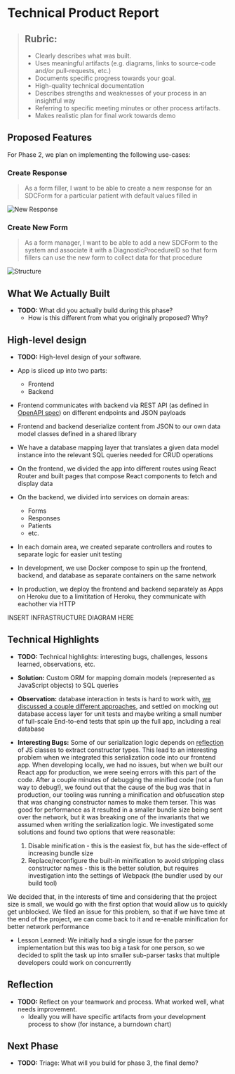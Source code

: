 # Technical Product Report

> ## Rubric:
>
> - Clearly describes what was built.
> - Uses meaningful artifacts (e.g. diagrams, links to source-code and/or pull-requests, etc.)
> - Documents specific progress towards your goal.
> - High-quality technical documentation
> - Describes strengths and weaknesses of your process in an insightful way
> - Referring to specific meeting minutes or other process artifacts.
> - Makes realistic plan for final work towards demo

## Proposed Features

For Phase 2, we plan on implementing the following use-cases:

### Create Response

> As a form filler, I want to be able to create a new response for an SDCForm for a particular patient with default values filled in

![New Response](https://user-images.githubusercontent.com/8302959/109045985-3c194280-76a2-11eb-8371-30611ae49a16.png)

### Create New Form

> As a form manager, I want to be able to add a new SDCForm to the system and associate it with a DiagnosticProcedureID so that form fillers can use the new form to collect data for that procedure

![Structure](https://user-images.githubusercontent.com/8302959/109045932-2c016300-76a2-11eb-9ba1-4c8ed6e94bd7.png)

## What We Actually Built

- **TODO:** What did you actually build during this phase?
  - How is this different from what you originally proposed? Why?

## High-level design

- **TODO:** High-level design of your software.

- App is sliced up into two parts:
  - Frontend
  - Backend
- Frontend communicates with backend via REST API (as defined in [OpenAPI spec](../../backend/openapi.yml)) on different endpoints and JSON payloads
- Frontend and backend deserialize content from JSON to our own data model classes defined in a shared library
- We have a database mapping layer that translates a given data model instance into the relevant SQL queries needed for CRUD operations
- On the frontend, we divided the app into different routes using React Router and built pages that compose React components to fetch and display data
- On the backend, we divided into services on domain areas:
  - Forms
  - Responses
  - Patients
  - etc.
- In each domain area, we created separate controllers and routes to separate logic for easier unit testing
- In development, we use Docker compose to spin up the frontend, backend, and database as separate containers on the same network
- In production, we deploy the frontend and backend separately as Apps on Heroku due to a limititation of Heroku, they communicate with eachother via HTTP

INSERT INFRASTRUCTURE DIAGRAM HERE

## Technical Highlights

- **TODO:** Technical highlights: interesting bugs, challenges, lessons learned, observations, etc.

- **Solution:** Custom ORM for mapping domain models (represented as JavaScript objects) to SQL queries
- **Observation:** database interaction in tests is hard to work with, [we discussed a couple different approaches](https://github.com/csc302-spring-2021/proj-DaTeam/pull/99#issuecomment-785388981), and settled on mocking out database access layer for unit tests and maybe writing a small number of full-scale End-to-end tests that spin up the full app, including a real database
- **Interesting Bugs:** Some of our serialization logic depends on [reflection](https://en.wikipedia.org/wiki/Reflective_programming) of JS classes to extract constructor types. This lead to an interesting problem when we integrated this serialization code into our frontend app. When developing locally, we had no issues, but when we built our React app for production, we were seeing errors with this part of the code. After a couple minutes of debugging the minified code (not a fun way to debug!), we found out that the cause of the bug was that in production, our tooling was running a minification and obfuscation step that was changing constructor names to make them terser. This was good for performance as it resulted in a smaller bundle size being sent over the network, but it was breaking one of the invariants that we assumed when writing the serialization logic. We investigated some solutions and found two options that were reasonable:

  1. Disable minification - this is the easiest fix, but has the side-effect of increasing bundle size
  2. Replace/reconfigure the built-in minification to avoid stripping class constructor names - this is the better solution, but requires investigation into the settings of Webpack (the bundler used by our build tool)

We decided that, in the interests of time and considering that the project size is small, we would go with the first option that would allow us to quickly get unblocked. We filed an issue for this problem, so that if we have time at the end of the project, we can come back to it and re-enable minification for better network performance

- Lesson Learned: We initially had a single issue for the parser implementation but this was too big a task for one person, so we decided to split the task up into smaller sub-parser tasks that multiple developers could work on concurrently

## Reflection

- **TODO:** Reflect on your teamwork and process. What worked well, what needs improvement.
  - Ideally you will have specific artifacts from your development process to show (for instance, a burndown chart)

## Next Phase

- **TODO:** Triage: What will you build for phase 3, the final demo?
